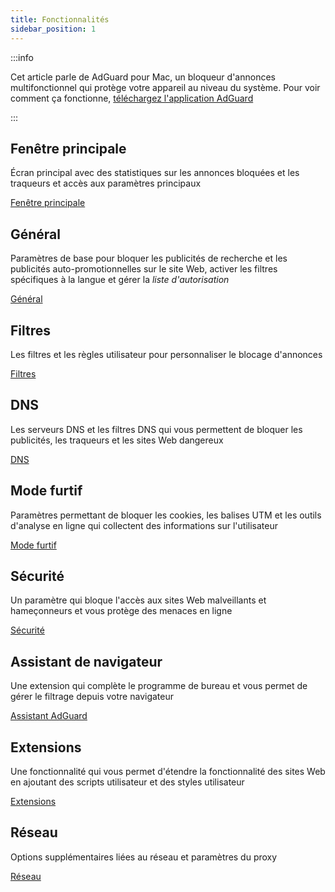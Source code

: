 ```yaml
---
title: Fonctionnalités
sidebar_position: 1
---
```


:::info

Cet article parle de AdGuard pour Mac, un bloqueur d'annonces multifonctionnel qui protège votre appareil au niveau du système. Pour voir comment ça fonctionne, [téléchargez l'application AdGuard](https://agrd.io/download-kb-adblock)

:::

## Fenêtre principale

Écran principal avec des statistiques sur les annonces bloquées et les traqueurs et accès aux paramètres principaux

[Fenêtre principale](/adguard-for-mac/features/main.md)

## Général

Paramètres de base pour bloquer les publicités de recherche et les publicités auto-promotionnelles sur le site Web, activer les filtres spécifiques à la langue et gérer la _liste d'autorisation_

[Général](/adguard-for-mac/features/general.md)

## Filtres

Les filtres et les règles utilisateur pour personnaliser le blocage d'annonces

[Filtres](/adguard-for-mac/features/filters.md)

## DNS

Les serveurs DNS et les filtres DNS qui vous permettent de bloquer les publicités, les traqueurs et les sites Web dangereux

[DNS](/adguard-for-mac/features/dns.md)

## Mode furtif

Paramètres permettant de bloquer les cookies, les balises UTM et les outils d'analyse en ligne qui collectent des informations sur l'utilisateur

[Mode furtif](/adguard-for-mac/features/stealth.md)

## Sécurité

Un paramètre qui bloque l'accès aux sites Web malveillants et hameçonneurs et vous protège des menaces en ligne

[Sécurité](/adguard-for-mac/features/security.md)

## Assistant de navigateur

Une extension qui complète le programme de bureau et vous permet de gérer le filtrage depuis votre navigateur

[Assistant AdGuard](/adguard-for-mac/features/browser-assistant.md)

## Extensions

Une fonctionnalité qui vous permet d'étendre la fonctionnalité des sites Web en ajoutant des scripts utilisateur et des styles utilisateur

[Extensions](/adguard-for-mac/features/extensions.md)

## Réseau

Options supplémentaires liées au réseau et paramètres du proxy

[Réseau](/adguard-for-mac/features/network.md)
